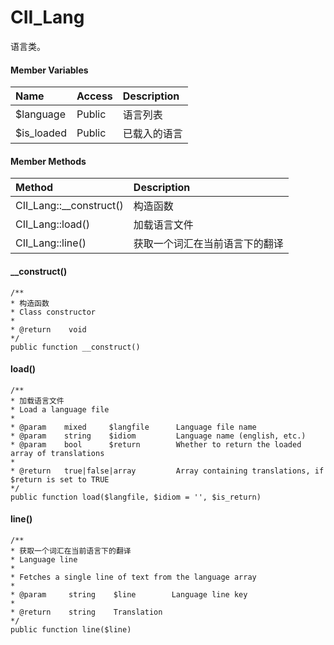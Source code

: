 # CII\_Lang

语言类。

#### Member Variables

| Name | Access | Description |
| :--- | :--- | :--- |
| $language | Public | 语言列表 |
| $is\_loaded | Public | 已载入的语言 |

#### Member Methods

| Method | Description |
| :--- | :--- |
| CII\_Lang::\_\_construct\(\) | 构造函数 |
| CII\_Lang::load\(\) | 加载语言文件 |
| CII\_Lang::line\(\) | 获取一个词汇在当前语言下的翻译 |

#### \_\_construct\(\)

```
/**
* 构造函数
* Class constructor
*
* @return    void
*/
public function __construct()
```

#### load\(\)

```
/**
* 加载语言文件
* Load a language file
*
* @param    mixed     $langfile      Language file name
* @param    string    $idiom         Language name (english, etc.)
* @param    bool      $return        Whether to return the loaded array of translations
*
* @return   true|false|array         Array containing translations, if $return is set to TRUE
*/
public function load($langfile, $idiom = '', $is_return)
```

#### line\(\)

```
/**
* 获取一个词汇在当前语言下的翻译
* Language line
*
* Fetches a single line of text from the language array
*
* @param     string    $line        Language line key
*
* @return    string    Translation
*/
public function line($line)
```




